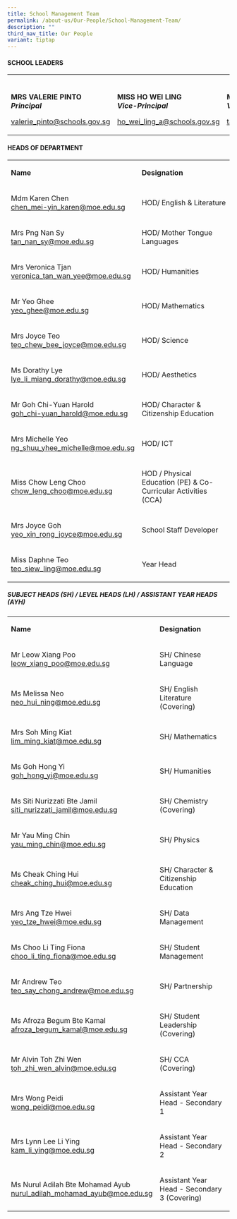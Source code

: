 ```yaml
---
title: School Management Team
permalink: /about-us/Our-People/School-Management-Team/
description: ""
third_nav_title: Our People
variant: tiptap
---
```

<h4><strong>SCHOOL LEADERS</strong></h4><table><tbody><tr><td rowspan="1" colspan="3"><p></p></td></tr><tr><td rowspan="1" colspan="1"><p><strong>MRS VALERIE PINTO<br><em>Principal</em></strong></p><p><a href="mailto:valerie_pinto@schools.gov.sg" rel="noopener noreferrer nofollow" target="_blank">valerie_pinto@schools.gov.sg</a></p></td><td rowspan="1" colspan="1"><p><strong>MISS HO WEI LING</strong><br><strong><em>Vice-Principal</em></strong></p><p><a href="ho_wei_ling_a@schools.gov.sg" rel="noopener noreferrer nofollow" target="_blank">ho_wei_ling_a@schools.gov.sg</a></p></td><td rowspan="1" colspan="1"><p><strong>MISS MICHELLE TAN<br><em>Vice-Principal</em></strong></p><p><a href="tan_lai_yee_michelle@moe.edu.sg" rel="noopener noreferrer nofollow" target="_blank">tan_lai_yee_michelle@moe.edu.sg</a></p></td></tr></tbody></table><h4><strong>HEADS OF DEPARTMENT</strong></h4><table><tbody><tr><td rowspan="1" colspan="1"><p><strong>Name</strong></p></td><td rowspan="1" colspan="1"><p><strong>Designation</strong></p></td></tr><tr><td rowspan="1" colspan="1"><p>Mdm Karen Chen<br><a href="chen_mei-yin_karen@moe.edu.sg" rel="noopener noreferrer nofollow" target="_blank">chen_mei-yin_karen@moe.edu.sg</a></p></td><td rowspan="1" colspan="1"><p>HOD/ English &amp; Literature</p></td></tr><tr><td rowspan="1" colspan="1"><p>Mrs Png Nan Sy<br><a href="chen_mei-yin_karen@moe.edu.sg" rel="noopener noreferrer nofollow" target="_blank">tan_nan_sy@moe.edu.sg</a></p></td><td rowspan="1" colspan="1"><p>HOD/ Mother Tongue Languages</p></td></tr><tr><td rowspan="1" colspan="1"><p>Mrs Veronica Tjan<br><a href="veronica_tan_wan_yee@moe.edu.sg" rel="noopener noreferrer nofollow" target="_blank">veronica_tan_wan_yee@moe.edu.sg</a></p></td><td rowspan="1" colspan="1"><p>HOD/ Humanities</p></td></tr><tr><td rowspan="1" colspan="1"><p>Mr Yeo Ghee<br><a href="yeo_ghee@moe.edu.sg" rel="noopener noreferrer nofollow" target="_blank">yeo_ghee@moe.edu.sg</a></p></td><td rowspan="1" colspan="1"><p>HOD/ Mathematics</p></td></tr><tr><td rowspan="1" colspan="1"><p>Mrs Joyce Teo<br><a href="teo_chew_bee_joyce@moe.edu.sg" rel="noopener noreferrer nofollow" target="_blank">teo_chew_bee_joyce@moe.edu.sg</a></p></td><td rowspan="1" colspan="1"><p>HOD/ Science</p></td></tr><tr><td rowspan="1" colspan="1"><p>Ms Dorathy Lye<br><a href="lye_li_miang_dorathy@moe.edu.sg" rel="noopener noreferrer nofollow" target="_blank">lye_li_miang_dorathy@moe.edu.sg</a></p></td><td rowspan="1" colspan="1"><p>HOD/ Aesthetics</p></td></tr><tr><td rowspan="1" colspan="1"><p>Mr Goh Chi-Yuan Harold<br><a href="goh_chi-yuan_harold@moe.edu.sg" rel="noopener noreferrer nofollow" target="_blank">goh_chi-yuan_harold@moe.edu.sg</a></p></td><td rowspan="1" colspan="1"><p>HOD/ Character &amp; Citizenship Education</p></td></tr><tr><td rowspan="1" colspan="1"><p>Mrs Michelle Yeo<br><a href="ng_shuu_yhee_michelle@moe.edu.sg" rel="noopener noreferrer nofollow" target="_blank">ng_shuu_yhee_michelle@moe.edu.sg</a></p></td><td rowspan="1" colspan="1"><p>HOD/ ICT</p></td></tr><tr><td rowspan="1" colspan="1"><p>Miss Chow Leng Choo<br><a href="chow_leng_choo@moe.edu.sg" rel="noopener noreferrer nofollow" target="_blank">chow_leng_choo@moe.edu.sg</a></p></td><td rowspan="1" colspan="1"><p>HOD / Physical Education (PE) &amp; Co-Curricular Activities (CCA)</p></td></tr><tr><td rowspan="1" colspan="1"><p>Mrs Joyce Goh<br><a href="yeo_xin_rong_joyce@moe.edu.sg" rel="noopener noreferrer nofollow" target="_blank">yeo_xin_rong_joyce@moe.edu.sg</a></p></td><td rowspan="1" colspan="1"><p>School Staff Developer</p></td></tr><tr><td rowspan="1" colspan="1"><p>Miss Daphne Teo<br><a href="teo_siew_ling@moe.edu.sg" rel="noopener noreferrer nofollow" target="_blank">teo_siew_ling@moe.edu.sg</a></p></td><td rowspan="1" colspan="1"><p>Year Head</p></td></tr></tbody></table><h5><strong>SUBJECT HEADS (SH) / LEVEL HEADS (LH) / ASSISTANT YEAR HEADS (AYH)</strong></h5><table><tbody><tr><td rowspan="1" colspan="1"><p><strong>Name</strong></p></td><td rowspan="1" colspan="1"><p><strong>Designation</strong></p></td></tr><tr><td rowspan="1" colspan="1"><p>Mr Leow Xiang Poo<br><a href="leow_xiang_poo@moe.edu.sg" rel="noopener noreferrer nofollow" target="_blank">leow_xiang_poo@moe.edu.sg</a></p></td><td rowspan="1" colspan="1"><p>SH/ Chinese Language</p></td></tr><tr><td rowspan="1" colspan="1"><p>Ms Melissa Neo<br><a href="neo_hui_ning@moe.edu.sg" rel="noopener noreferrer nofollow" target="_blank">neo_hui_ning@moe.edu.sg</a></p></td><td rowspan="1" colspan="1"><p>SH/ English Literature (Covering)</p></td></tr><tr><td rowspan="1" colspan="1"><p>Mrs Soh Ming Kiat<br><a href="lim_ming_kia@moe.edu.sg" rel="noopener noreferrer nofollow" target="_blank">lim_ming_kiat@moe.edu.sg</a></p></td><td rowspan="1" colspan="1"><p>SH/ Mathematics</p></td></tr><tr><td rowspan="1" colspan="1"><p>Ms Goh Hong Yi<br><a href="goh_hong_yi@moe.edu.sg" rel="noopener noreferrer nofollow" target="_blank">goh_hong_yi@moe.edu.sg</a></p></td><td rowspan="1" colspan="1"><p>SH/ Humanities</p></td></tr><tr><td rowspan="1" colspan="1"><p>Ms Siti Nurizzati Bte Jamil<br><a href="siti_nurizzati_jami@moe.edu.sg" rel="noopener noreferrer nofollow" target="_blank">siti_nurizzati_jamil@moe.edu.sg</a></p></td><td rowspan="1" colspan="1"><p>SH/ Chemistry (Covering)</p></td></tr><tr><td rowspan="1" colspan="1"><p>Mr Yau Ming Chin<br><a href="yau_ming_chi@moe.edu.sg" rel="noopener noreferrer nofollow" target="_blank">yau_ming_chin@moe.edu.sg</a></p></td><td rowspan="1" colspan="1"><p>SH/ Physics</p></td></tr><tr><td rowspan="1" colspan="1"><p>Ms Cheak Ching Hui<br><a href="cheak_ching_hui@moe.edu.sg" rel="noopener noreferrer nofollow" target="_blank">cheak_ching_hui@moe.edu.sg</a></p></td><td rowspan="1" colspan="1"><p>SH/ Character &amp; Citizenship Education</p></td></tr><tr><td rowspan="1" colspan="1"><p>Mrs Ang Tze Hwei<br><a href="yeo_tze_hwei@moe.edu.sg" rel="noopener noreferrer nofollow" target="_blank">yeo_tze_hwei@moe.edu.sg</a></p></td><td rowspan="1" colspan="1"><p>SH/ Data Management</p></td></tr><tr><td rowspan="1" colspan="1"><p>Ms Choo Li Ting Fiona<br><a href="choo_li_ting_fiona@moe.edu.sg" rel="noopener noreferrer nofollow" target="_blank">choo_li_ting_fiona@moe.edu.sg</a></p></td><td rowspan="1" colspan="1"><p>SH/ Student Management</p></td></tr><tr><td rowspan="1" colspan="1"><p>Mr Andrew Teo<br><a href="teo_say_chong_andrew@moe.edu.sg" rel="noopener noreferrer nofollow" target="_blank">teo_say_chong_andrew@moe.edu.sg</a></p></td><td rowspan="1" colspan="1"><p>SH/ Partnership</p></td></tr><tr><td rowspan="1" colspan="1"><p>Ms Afroza Begum Bte Kamal<br><a href="afroza_begum_kamal@moe.edu.sg" rel="noopener noreferrer nofollow" target="_blank">afroza_begum_kamal@moe.edu.sg</a></p></td><td rowspan="1" colspan="1"><p>SH/ Student Leadership (Covering)</p></td></tr><tr><td rowspan="1" colspan="1"><p>Mr Alvin Toh Zhi Wen<br><a href="toh_zhi_wen_alvin@moe.edu.sg" rel="noopener noreferrer nofollow" target="_blank">toh_zhi_wen_alvin@moe.edu.sg</a></p></td><td rowspan="1" colspan="1"><p>SH/ CCA (Covering)</p></td></tr><tr><td rowspan="1" colspan="1"><p>Mrs Wong Peidi<br><a href="wong_peidi@moe.edu.sg" rel="noopener noreferrer nofollow" target="_blank">wong_peidi@moe.edu.sg</a></p></td><td rowspan="1" colspan="1"><p>Assistant Year Head - Secondary 1</p></td></tr><tr><td rowspan="1" colspan="1"><p>Mrs Lynn Lee Li Ying<br><a href="kam_li_ying@moe.edu.sg" rel="noopener noreferrer nofollow" target="_blank">kam_li_ying@moe.edu.sg</a></p></td><td rowspan="1" colspan="1"><p>Assistant Year Head - Secondary 2</p></td></tr><tr><td rowspan="1" colspan="1"><p>Ms Nurul Adilah Bte Mohamad Ayub<br><a href="nurul_adilah_mohamad_ayub@moe.edu.sg" rel="noopener noreferrer nofollow" target="_blank">nurul_adilah_mohamad_ayub@moe.edu.sg</a></p></td><td rowspan="1" colspan="1"><p>Assistant Year Head - Secondary 3 (Covering)</p></td></tr></tbody></table><p></p>